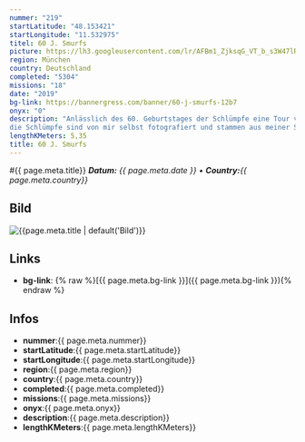 ```yaml
---
nummer: "219"
startLatitude: "48.153421"
startLongitude: "11.532975"
titel: 60 J. Smurfs
picture: https://lh3.googleusercontent.com/lr/AFBm1_ZjksqG_VT_b_s3W47lR2wfTA-blMGNFVyP7C7iI_rLmPsISSG6dIFKBxtgJsIhH1jsvf6bpuHLi6uE4OCwJwigsWQiTE0ArT-UocqUSu9bhv0AeERrQcjiiPq9zfyxURIipbfxDgedvfsni6boF6JITgpaCJs_zKJ6ImKqoHHwxwmHG_NwECnxJMvDYTImCKBpUIxF_TWw6X6RA0ZDw-IKuBd7yLyJtiR_TM_ehysZ5BnG8wQlkoFxplOTPDs0_kAHXOd2lB95wOFg6l0EQKrO3MUawoWV5eZjU6lTEP3kXGWy7Hy6Ysuy2Ewhdn7Y2sG0yG5cu5lPp81CyVlZpKN8lHYV3icGY_Du130jZbjC1Nf_3vggsRKIt9mbd8CbWLP9IgvPs-CDPDbaaABAXsYLM9uhhDcfEqg6xRkhzRrzQEAYpdSRlQqe_r-fPAq4BPAOqMKGvo0jBPLpSjT49preH0whHZOMvE2BG4sqKOAOoeCfx3VVpfLm2sNtu9re_9eL3BJOfZZDV-xOBg-ZB0evWZsH3vhXIE3L5ZVhMU7fnG2vnltuMLzuW921_mpa-bJgDks8Jkf_SAnU-yA8-62M0COxSlZSiFAXYcds7Ot8J8uavfnLcZUp4GirqnzQLcE21Od3tQz8Va1iKfy8-MCP79WBzEdefyOfYO76qOGhiK0WBdNCIr6cfi_M604s121OchmeUyPbSu4vxZhau5VBOxhiBYW6GRkqnjkvkOnNGyBzfIz9weQmWVhY1f6raHyvwoE2DYpdez4WXRQBIedqdtkpW8CJWmrKC-lBuhwh_dn72ALTKcn_OmTR-ddJOi8YKMJ4tJbOGm1dgBDdXzRfsDnrWjp2KyLY
region: München
country: Deutschland
completed: "5304"
missions: "18"
date: "2019"
bg-link: https://bannergress.com/banner/60-j-smurfs-12b7
onyx: "0"
description: "Anlässlich des 60. Geburtstages der Schlümpfe eine Tour vom Rotkreuzplatz zum Königsplatz
die Schlümpfe sind von mir selbst fotografiert und stammen aus meiner Sammlung"
lengthKMeters: 5,35
title: 60 J. Smurfs
---
```


#{{ page.meta.title}}
_**Datum:** {{ page.meta.date }} • **Country:**{{ page.meta.country}}_

## Bild
![{{page.meta.title | default('Bild')}}]({{page.meta.picture}})

## Links
- **bg-link**: {% raw %}[{{ page.meta.bg-link }}]({{ page.meta.bg-link }}){% endraw %}

## Infos
- **nummer**:{{ page.meta.nummer}}
- **startLatitude**:{{ page.meta.startLatitude}}
- **startLongitude**:{{ page.meta.startLongitude}}
- **region**:{{ page.meta.region}}
- **country**:{{ page.meta.country}}
- **completed**:{{ page.meta.completed}}
- **missions**:{{ page.meta.missions}}
- **onyx**:{{ page.meta.onyx}}
- **description**:{{ page.meta.description}}
- **lengthKMeters**:{{ page.meta.lengthKMeters}}

